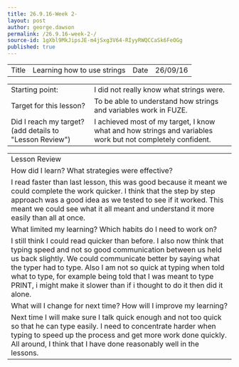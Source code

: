 ```yaml
---
title: 26.9.16-Week 2-
layout: post
author: george.dawson
permalink: /26.9.16-week-2-/
source-id: 1gXbl9MkJipsJE-m4jSxg3V64-RIyyRWQCCaSk6FeOGg
published: true
---
```

<table>
  <tr>
    <td>Title</td>
    <td>Learning how to use strings</td>
    <td>Date</td>
    <td>26/09/16</td>
  </tr>
</table>


<table>
  <tr>
    <td>Starting point:</td>
    <td>I did not really know what strings were.</td>
  </tr>
  <tr>
    <td>Target for this lesson?</td>
    <td>To be able to understand how strings and variables work in FUZE.</td>
  </tr>
  <tr>
    <td>Did I reach my target? 
(add details to "Lesson Review")</td>
    <td> I achieved most of my target, I know what and how strings and variables work but not completely confident.</td>
  </tr>
</table>


<table>
  <tr>
    <td>Lesson Review</td>
  </tr>
  <tr>
    <td>How did I learn? What strategies were effective? </td>
  </tr>
  <tr>
    <td>I read faster than last lesson, this was good because it meant we could complete the work quicker. I think that the step by step approach was a good idea as we tested to see if it worked. This meant we could see what it all meant and understand it more easily than all at once.</td>
  </tr>
  <tr>
    <td>What limited my learning? Which habits do I need to work on? </td>
  </tr>
  <tr>
    <td>I still think I could read quicker than before. I also now think that typing speed and not so good communication between us  held us back slightly. We could communicate better by saying what the typer had to type. Also I am not so quick at typing when told what to type, for example being told that I was meant to type PRINT, i might make it slower than if i thought to do it then did it alone.</td>
  </tr>
  <tr>
    <td>What will I change for next time? How will I improve my learning?</td>
  </tr>
  <tr>
    <td>Next time I will make sure I talk quick enough and not too quick so that he can type easily. I need to concentrate harder when typing to speed up the process and get more work done quickly.  All around, I think that I have done reasonably well in the lessons.</td>
  </tr>
</table>



